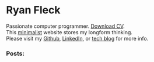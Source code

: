 # Ryan Fleck

Passionate computer programmer. [Download CV](https://github.com/RyanFleck/Projects/raw/master/tex/Resume/RCF_CV_W19.pdf).  
This [minimalist](/posts/digital-minimalism) website stores my longform thinking.  
Please visit my [Github](https://github.com/ryanfleck/),
[LinkedIn](https://www.linkedin.com/in/ryan-c-fleck/), or [tech blog](https://ryanfleck.github.io) for more info.

### Posts:
